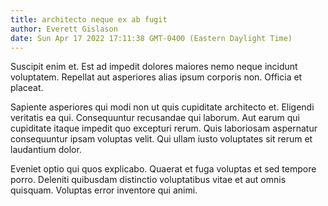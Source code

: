 ```yaml
---
title: architecto neque ex ab fugit
author: Everett Gislason
date: Sun Apr 17 2022 17:11:38 GMT-0400 (Eastern Daylight Time)
---
```

Suscipit enim et. Est ad impedit dolores maiores nemo neque incidunt voluptatem. Repellat aut asperiores alias ipsum corporis non. Officia et placeat.

 Sapiente asperiores qui modi non ut quis cupiditate architecto et. Eligendi veritatis ea qui. Consequuntur recusandae qui laborum. Aut earum qui cupiditate itaque impedit quo excepturi rerum. Quis laboriosam aspernatur consequuntur ipsam voluptas velit. Qui ullam iusto voluptates sit rerum et laudantium dolor.

 Eveniet optio qui quos explicabo. Quaerat et fuga voluptas et sed tempore porro. Deleniti quibusdam distinctio voluptatibus vitae et aut omnis quisquam. Voluptas error inventore qui animi.